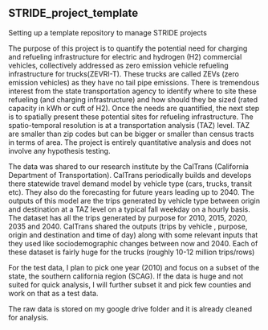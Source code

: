 ## STRIDE_project_template
Setting up a template repository to manage STRIDE projects

The purpose of this project is to quantify the potential need for charging and refueling infrastructure for electric and hydrogen (H2) commercial vehicles, collectively addressed as zero emission vehicle refueling infrastructure for trucks(ZEVRI-T). These trucks are called ZEVs (zero emission vehicles) as they have no tail pipe emissions. There is tremendous interest from the state transportation agency to identify where to site these refueling (and charging infrastructure) and how should they be sized (rated capacity in kWh or cuft of H2). Once the needs are quantified, the next step is to spatially present these potential sites for refueling infrastructure. The spatio-temporal resolution is at a transportation analysis (TAZ) level. TAZ are smaller than zip codes but can be bigger or smaller than census tracts in terms of area. The project is entirely quantitative analysis and does not involve any hypothesis testing. 

The data was shared to our research institute by the CalTrans (California Department of Transportation). CalTrans periodically builds and develops there statewide travel demand model by vehicle type (cars, trucks, transit etc). They also do the forecasting for future years leading up to 2040. The outputs of this model are the trips generated by vehicle type between origin and destination at a TAZ level on a typical fall weekday on a hourly basis. The dataset has all the trips generated by purpose for 2010, 2015, 2020, 2035 and 2040. CalTrans shared the outputs (trips by vehicle , purpose, origin and destination and time of day) along with some relevant inputs that they used like sociodemographic changes between now and 2040. Each of these dataset is fairly huge for the trucks (roughly 10-12 million trips/rows)

For the test data, I plan to pick one year (2010) and focus on a subset of the state, the southern california region (SCAG). If the data is huge and not suited for quick analysis, I will further subset it and pick few counties and work on that as a test data. 

The raw data is stored on my google drive folder and it is already cleaned for analysis. 
